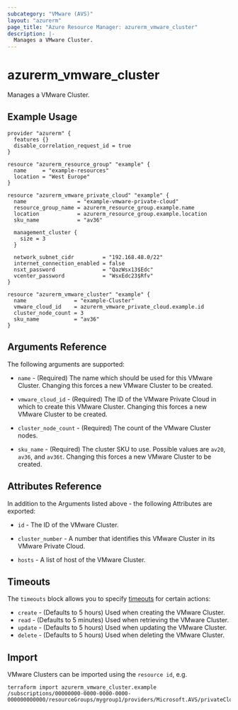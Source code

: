 ```yaml
---
subcategory: "VMware (AVS)"
layout: "azurerm"
page_title: "Azure Resource Manager: azurerm_vmware_cluster"
description: |-
  Manages a VMware Cluster.
---
```


# azurerm_vmware_cluster

Manages a VMware Cluster.

## Example Usage

```hcl
provider "azurerm" {
  features {}
  disable_correlation_request_id = true
}

resource "azurerm_resource_group" "example" {
  name     = "example-resources"
  location = "West Europe"
}

resource "azurerm_vmware_private_cloud" "example" {
  name                = "example-vmware-private-cloud"
  resource_group_name = azurerm_resource_group.example.name
  location            = azurerm_resource_group.example.location
  sku_name            = "av36"

  management_cluster {
    size = 3
  }

  network_subnet_cidr         = "192.168.48.0/22"
  internet_connection_enabled = false
  nsxt_password               = "QazWsx13$Edc"
  vcenter_password            = "WsxEdc23$Rfv"
}

resource "azurerm_vmware_cluster" "example" {
  name               = "example-Cluster"
  vmware_cloud_id    = azurerm_vmware_private_cloud.example.id
  cluster_node_count = 3
  sku_name           = "av36"
}
```

## Arguments Reference

The following arguments are supported:

* `name` - (Required) The name which should be used for this VMware Cluster. Changing this forces a new VMware Cluster to be created.

* `vmware_cloud_id` - (Required) The ID of the VMware Private Cloud in which to create this VMware Cluster. Changing this forces a new VMware Cluster to be created.

* `cluster_node_count` - (Required) The count of the VMware Cluster nodes.

* `sku_name` - (Required) The cluster SKU to use. Possible values are `av20`, `av36`, and `av36t`. Changing this forces a new VMware Cluster to be created.

## Attributes Reference

In addition to the Arguments listed above - the following Attributes are exported:

* `id` - The ID of the VMware Cluster.

* `cluster_number` - A number that identifies this VMware Cluster in its VMware Private Cloud.

* `hosts` - A list of host of the VMware Cluster.

## Timeouts

The `timeouts` block allows you to specify [timeouts](https://www.terraform.io/language/resources/syntax#operation-timeouts) for certain actions:

* `create` - (Defaults to 5 hours) Used when creating the VMware Cluster.
* `read` - (Defaults to 5 minutes) Used when retrieving the VMware Cluster.
* `update` - (Defaults to 5 hours) Used when updating the VMware Cluster.
* `delete` - (Defaults to 5 hours) Used when deleting the VMware Cluster.

## Import

VMware Clusters can be imported using the `resource id`, e.g.

```shell
terraform import azurerm_vmware_cluster.example /subscriptions/00000000-0000-0000-0000-000000000000/resourceGroups/mygroup1/providers/Microsoft.AVS/privateClouds/privateCloud1/clusters/cluster1
```
